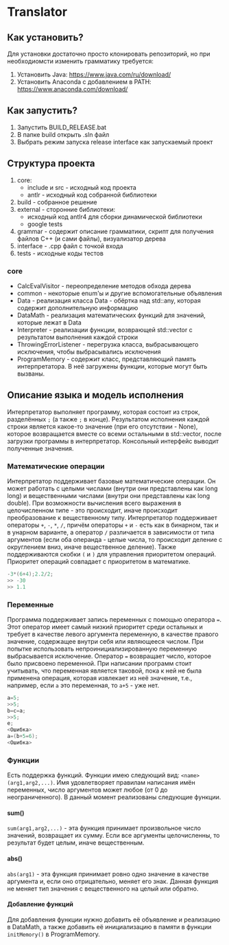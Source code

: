 # Translator

## Как установить?
Для установки достаточно просто клонировать репозиторий, но при необходиомсти изменить грамматику требуется:
1) Установить Java: https://www.java.com/ru/download/
2) Установить Anaconda с добавлением в PATH: https://www.anaconda.com/download/

## Как запустить?
1) Запустить BUILD_RELEASE.bat
2) В папке build открыть .sln файл
3) Выбрать режим запуска release interface как запускаемый проект

## Структура проекта
1) core:
   - include и src - исходный код проекта
   - antlr - исходный код собранной библиотеки
2) build - собранное решение
3) external - сторонние библиотеки:
    - исходный код antlr4 для сборки динамической библиотеки
    - google tests
4) grammar - содержит описание грамматики, скрипт для получения файлов C++ (и сами файлы), визуализатор дерева
5) interface - .cpp файл с точкой входа
6) tests - исходные коды тестов 

### core
- CalcEvalVisitor - переопределение методов обхода дерева
- common - некоторые enum'ы и другие вспомогательные объявления
- Data - реализация класса Data - обёртка над std::any, которая содержит дополнительную информацию
- DataMath - реализация математических функций для значений, которые лежат в Data
- Interpreter - реализации функции, возврающей std::vector<Data> с результатом выполнения каждой строки
- ThrowingErrorListener - перегрузка класса, выбрасывающего исключения, чтобы выбрасывались исключения
- ProgramMemory - содержит класс, представляющий память интерпретатора. В неё загружены функции, которые могут быть вызваны.

## Описание языка и модель исполнения

Интерпретатор выполняет программу, которая состоит из строк, разделённых `;` (а также `;` в конце). Результатом исполнения каждой строки является какое-то значение (при его отсутствии - None),
которое возвращается вместе со всеми остальными в std::vector<Data>, после загрузки программы в интерпретатор. Консольный интерфейс выводит полученные значения.

### Математические операции

Интерпретатор поддерживает базовые математические операции. Он может работать с целыми числами (внутри они представлены как long long) и вещественными числами
(внутри они представлены как long double). При возможности вычисления всего выражения в целочисленном типе - это происходит, иначе происходит преобразование к вещественному типу.
Интерпретатор поддерживает операторы `+`, `-`, `*`, `/`, причём операторы `+` и `-` есть как в бинарном, так и в унарном варианте, а оператор `/` различается в зависимости от типа аргументов
(если оба операнда - целые числа, то происходит деление с округлением вниз, иначе вещественное деление). Также поддерживаются скобки `(` и `)` для управления приоритетом операций. Приоритет операций
совпадает с приоритетом в математике.

```cpp
-3*(6+4);2.2/2;
>> -30
>> 1.1
```

### Переменные

Программа поддерживает запись переменных с помощью оператора `=`. Этот оператор имеет самый низкий приоритет среди остальных и требует в качестве левого аргумента переменную, в качестве правого значение, содержащее внутри себя
или являющееся числом. При попытке использовать непроинициализированную переменную выбрасывается исключение. Оператор `=` возвращает число, которое было присвоено переменной. При написании программ стоит учитывать, что переменная является
таковой, пока к ней не была применена операция, которая извлекает из неё значение, т.е., например, если `a` это переменная, то `a+5` - уже нет.

```cpp
a=5;
>>5;
b=c=a;
>>5;
e;
<Ошибка>
a=(b+5=6);
<Ошибка>
```

### Функции

Есть поддержка функций. Функции имею следующий вид: `<name>(arg1,arg2,...)`. Имя удовлетворяет правилам написания имён переменных, число аргументов может любое (от 0 до неограниченного).
В данный момент реализованы следующие функции.

#### sum()
`sum(arg1,arg2,...)` - эта функция принимает произвольное число значений, возвращает их сумму. Если все аргументы целочисленны, то результат будет целым, иначе вещественным.

#### abs()
`abs(arg1)` - эта функция принимает ровно одно значение в качестве аргумента и, если оно отрицательно, меняет его знак. Данная функция не меняет тип значения с вещественного на целый или обратно.

#### Добавление функций
Для добавления функции нужно добавить её объявление и реализацию в DataMath, а также добавить её инициализацию в памяти в функции `initMemory()` в ProgramMemory.
